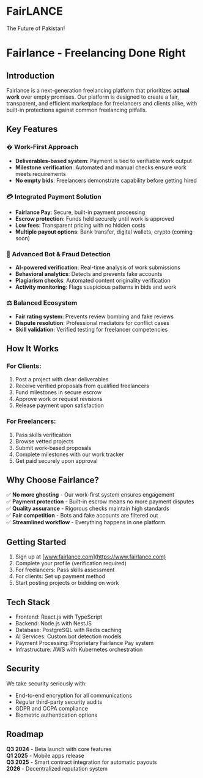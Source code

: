 # FairLANCE
The Future of Pakistan!

# Fairlance - Freelancing Done Right

## Introduction

Fairlance is a next-generation freelancing platform that prioritizes **actual work** over empty promises. Our platform is designed to create a fair, transparent, and efficient marketplace for freelancers and clients alike, with built-in protections against common freelancing pitfalls.

## Key Features

### � Work-First Approach
- **Deliverables-based system**: Payment is tied to verifiable work output
- **Milestone verification**: Automated and manual checks ensure work meets requirements
- **No empty bids**: Freelancers demonstrate capability before getting hired

### 💳 Integrated Payment Solution
- **Fairlance Pay**: Secure, built-in payment processing
- **Escrow protection**: Funds held securely until work is approved
- **Low fees**: Transparent pricing with no hidden costs
- **Multiple payout options**: Bank transfer, digital wallets, crypto (coming soon)

### 🤖 Advanced Bot & Fraud Detection
- **AI-powered verification**: Real-time analysis of work submissions
- **Behavioral analytics**: Detects and prevents fake accounts
- **Plagiarism checks**: Automated content originality verification
- **Activity monitoring**: Flags suspicious patterns in bids and work

### ⚖️ Balanced Ecosystem
- **Fair rating system**: Prevents review bombing and fake reviews
- **Dispute resolution**: Professional mediators for conflict cases
- **Skill validation**: Verified testing for freelancer competencies

## How It Works

### For Clients:
1. Post a project with clear deliverables
2. Receive verified proposals from qualified freelancers
3. Fund milestones in secure escrow
4. Approve work or request revisions
5. Release payment upon satisfaction

### For Freelancers:
1. Pass skills verification
2. Browse vetted projects
3. Submit work-based proposals
4. Complete milestones with our work tracker
5. Get paid securely upon approval

## Why Choose Fairlance?

✅ **No more ghosting** - Our work-first system ensures engagement  
✅ **Payment protection** - Built-in escrow means no more payment disputes  
✅ **Quality assurance** - Rigorous checks maintain high standards  
✅ **Fair competition** - Bots and fake accounts are filtered out  
✅ **Streamlined workflow** - Everything happens in one platform  

## Getting Started

1. Sign up at [www.fairlance.com](https://www.fairlance.com)
2. Complete your profile (verification required)
3. For freelancers: Pass skills assessment
4. For clients: Set up payment method
5. Start posting projects or bidding on work

## Tech Stack

- Frontend: React.js with TypeScript
- Backend: Node.js with NestJS
- Database: PostgreSQL with Redis caching
- AI Services: Custom bot detection models
- Payment Processing: Proprietary Fairlance Pay system
- Infrastructure: AWS with Kubernetes orchestration

## Security

We take security seriously with:
- End-to-end encryption for all communications
- Regular third-party security audits
- GDPR and CCPA compliance
- Biometric authentication options

## Roadmap

**Q3 2024** - Beta launch with core features  
**Q1 2025** - Mobile apps release  
**Q3 2025** - Smart contract integration for automatic payouts  
**2026** - Decentralized reputation system  
